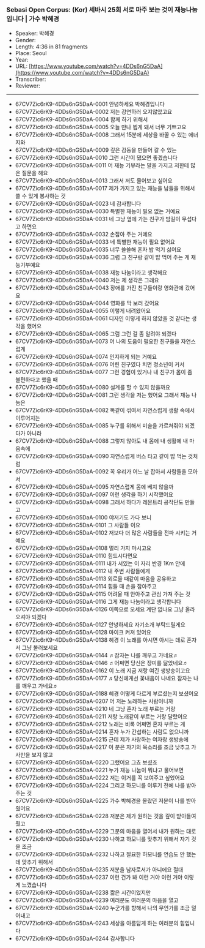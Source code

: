 ### Sebasi Open Corpus: (Kor) 세바시 25회 서로 마주 보는 것이 재능나눔입니다 | 가수 박혜경

- Speaker: 박혜경
- Gender: 
- Length: 4:36 in 81 fragments
- Place: Seoul
- Year: 
- URL: [https://www.youtube.com/watch?v=4DDs6nG5DaA](https://www.youtube.com/watch?v=4DDs6nG5DaA)
- Transcriber: 
- Reviewer: 

---

- 67CV7Zic6rK9-4DDs6nG5DaA-0001 안녕하세요 박혜경입니다
- 67CV7Zic6rK9-4DDs6nG5DaA-0002 저는 강연하러 오지않았고요
- 67CV7Zic6rK9-4DDs6nG5DaA-0004 함께 하기 위해서
- 67CV7Zic6rK9-4DDs6nG5DaA-0005 오늘 만나 뵙게 돼서 너무 기쁘고요
- 67CV7Zic6rK9-4DDs6nG5DaA-0008 그래서 15분에 세상을 바꿀 수 있는 에너지와
- 67CV7Zic6rK9-4DDs6nG5DaA-0009 깊은 감동을 만들어 갈 수 있는
- 67CV7Zic6rK9-4DDs6nG5DaA-0010 그런 시간이 됐으면 좋겠습니다
- 67CV7Zic6rK9-4DDs6nG5DaA-0011 어 재능 기부라는 말을 가지고 저한테 많은 질문을 해요
- 67CV7Zic6rK9-4DDs6nG5DaA-0013 그래서 저도 물어보고 싶어요
- 67CV7Zic6rK9-4DDs6nG5DaA-0017 제가 가지고 있는 재능을 남들을 위해서 쓸 수 있게 봉사하는 것
- 67CV7Zic6rK9-4DDs6nG5DaA-0023 네 감사합니다
- 67CV7Zic6rK9-4DDs6nG5DaA-0030 특별한 재능이 필요 없는 거예요
- 67CV7Zic6rK9-4DDs6nG5DaA-0031 네 그냥 옆에 가는 친구가 밤길이 무섭다고 하면요
- 67CV7Zic6rK9-4DDs6nG5DaA-0032 손잡아 주는 거예요
- 67CV7Zic6rK9-4DDs6nG5DaA-0033 네 특별한 재능이 필요 없어요
- 67CV7Zic6rK9-4DDs6nG5DaA-0035 너무 쓸쓸해 혼자 밥 먹기 싫어요
- 67CV7Zic6rK9-4DDs6nG5DaA-0036 그럼 그 친구랑 같이 밥 먹어 주는 게 재능기부예요
- 67CV7Zic6rK9-4DDs6nG5DaA-0038 재능 나눔이라고 생각해요
- 67CV7Zic6rK9-4DDs6nG5DaA-0040 저는 제 생각은 그래요
- 67CV7Zic6rK9-4DDs6nG5DaA-0043 장애를 가진 친구들이랑 영화관에 갔어요
- 67CV7Zic6rK9-4DDs6nG5DaA-0044 영화를 막 보러 갔어요
- 67CV7Zic6rK9-4DDs6nG5DaA-0055 이렇게 내려왔어요
- 67CV7Zic6rK9-4DDs6nG5DaA-0061 디자인 이렇게 하지 않았을 것 같다는 생각을 했어요
- 67CV7Zic6rK9-4DDs6nG5DaA-0065 그럼 그런 걸 좀 알려야 되겠다
- 67CV7Zic6rK9-4DDs6nG5DaA-0073 어 나의 도움이 필요한 친구들을 자연스럽게
- 67CV7Zic6rK9-4DDs6nG5DaA-0074 인지하게 되는 거예요
- 67CV7Zic6rK9-4DDs6nG5DaA-0076 어린 친구였다 치면 청소년이 커서
- 67CV7Zic6rK9-4DDs6nG5DaA-0077 그런 경험이 있거나 내 친구가 몸이 좀 불편하다고 했을 때
- 67CV7Zic6rK9-4DDs6nG5DaA-0080 설계를 할 수 있지 않을까요
- 67CV7Zic6rK9-4DDs6nG5DaA-0081 그런 생각을 저는 했어요 그래서 재능 나눔은
- 67CV7Zic6rK9-4DDs6nG5DaA-0082 똑같이 섞여서 자연스럽게 생활 속에서 이루어지는
- 67CV7Zic6rK9-4DDs6nG5DaA-0085 누구를 위해서 미술을 가르쳐줘야 되겠다가 아니라
- 67CV7Zic6rK9-4DDs6nG5DaA-0088 그렇지 않아도 내 몸에 내 생활에 내 마음속에
- 67CV7Zic6rK9-4DDs6nG5DaA-0090 자연스럽게 버스 타고 같이 밥 먹는 것처럼
- 67CV7Zic6rK9-4DDs6nG5DaA-0092 꼭 우리가 어느 날 잡아서 사람들을 모아서
- 67CV7Zic6rK9-4DDs6nG5DaA-0095 자연스럽게 몸에 베지 않을까
- 67CV7Zic6rK9-4DDs6nG5DaA-0097 이런 생각을 하기 시작했어요
- 67CV7Zic6rK9-4DDs6nG5DaA-0098 그래서 하다가 레몬트리 공작단도 만들고
- 67CV7Zic6rK9-4DDs6nG5DaA-0100 야저기도 가다 보니
- 67CV7Zic6rK9-4DDs6nG5DaA-0101 그 사람들 이요
- 67CV7Zic6rK9-4DDs6nG5DaA-0102 저보다 더 많은 사람들을 전파 시키는 거예요
- 67CV7Zic6rK9-4DDs6nG5DaA-0108 멀리 가지 마시고요
- 67CV7Zic6rK9-4DDs6nG5DaA-0110 힘드시다면요
- 67CV7Zic6rK9-4DDs6nG5DaA-0111 내가 서있는 이 자리 반경 1Km 안에
- 67CV7Zic6rK9-4DDs6nG5DaA-0112 내 주변 사람들에게
- 67CV7Zic6rK9-4DDs6nG5DaA-0113 외로울 때같이 마음을 공유하고
- 67CV7Zic6rK9-4DDs6nG5DaA-0114 힘들 때 손을 잡아주고
- 67CV7Zic6rK9-4DDs6nG5DaA-0115 어려울 때 안아주고 관심 가져 주는 것
- 67CV7Zic6rK9-4DDs6nG5DaA-0116 그게 재능 나눔이라고 생각합니다
- 67CV7Zic6rK9-4DDs6nG5DaA-0126 이쪽으로 오세요 계단 없나요 그냥 올라오셔야 되겠다
- 67CV7Zic6rK9-4DDs6nG5DaA-0127 안녕하세요 자기소개 부탁드릴게요
- 67CV7Zic6rK9-4DDs6nG5DaA-0128 마이크 켜져 있어요
- 67CV7Zic6rK9-4DDs6nG5DaA-0138 혜경  이 노래를 아시면 아시는 데로 혼자서 그냥 불러보세요
- 67CV7Zic6rK9-4DDs6nG5DaA-0144 ♬잠자는 나를 깨우고 가네요♬
- 67CV7Zic6rK9-4DDs6nG5DaA-0146 ♬어쩌면 당신은 장미를 닮았네요♬
- 67CV7Zic6rK9-4DDs6nG5DaA-0162 이 노래 지금 저랑 여긴 생방송이고요
- 67CV7Zic6rK9-4DDs6nG5DaA-0177 ♬당신에게선 꽃내음이 나네요 잠자는 나를 깨우고 가네요♬
- 67CV7Zic6rK9-4DDs6nG5DaA-0188 혜경  어떻게 다르게 부르셨는지 보셨어요
- 67CV7Zic6rK9-4DDs6nG5DaA-0207 어 저는 노래하는 사람이니까
- 67CV7Zic6rK9-4DDs6nG5DaA-0210 네 그냥 혼자 노래 부르는 거랑
- 67CV7Zic6rK9-4DDs6nG5DaA-0211 저랑 노래같이 부르는 거랑 달랐어요
- 67CV7Zic6rK9-4DDs6nG5DaA-0212 노래는 비록 어쩌면 혼자 부르는 게
- 67CV7Zic6rK9-4DDs6nG5DaA-0214 혼자 누가 간섭하는 사람도 없으니까
- 67CV7Zic6rK9-4DDs6nG5DaA-0215 근데 제가 사랑하는 여자랑 생방송에
- 67CV7Zic6rK9-4DDs6nG5DaA-0217 이 분은 자기의 목소리를 조금 낮추고 가사만을 보지 않고
- 67CV7Zic6rK9-4DDs6nG5DaA-0220 그랬어요 그쵸 보셨죠
- 67CV7Zic6rK9-4DDs6nG5DaA-0221 누가 재능 나눔이 뭐냐고 물어보면
- 67CV7Zic6rK9-4DDs6nG5DaA-0222 저는 이거를 꼭 보여주고 싶었어요
- 67CV7Zic6rK9-4DDs6nG5DaA-0224 그리고 하모니를 이루기 전에 나를 받아 주는 것
- 67CV7Zic6rK9-4DDs6nG5DaA-0225 가수 박혜경을 몰랐던 저분이 나를 받아줬어요
- 67CV7Zic6rK9-4DDs6nG5DaA-0228 저분은 제가 원하는 것을 깊이 받아들여줬고
- 67CV7Zic6rK9-4DDs6nG5DaA-0229 그분의 마음을 열어서 내가 원하는 대로
- 67CV7Zic6rK9-4DDs6nG5DaA-0230 나하고 하모니를 맞추기 위해서 자기 것을 조금
- 67CV7Zic6rK9-4DDs6nG5DaA-0232 나하고 절묘한 하모니를 연습도 안 했는데 맞추기 위해서
- 67CV7Zic6rK9-4DDs6nG5DaA-0235 저분을 남자로서가 아니에요 절대
- 67CV7Zic6rK9-4DDs6nG5DaA-0237 이런 건가 봐 이런 거야 이런 거야 이렇게 느꼈습니다
- 67CV7Zic6rK9-4DDs6nG5DaA-0238 짧은 시간이었지만
- 67CV7Zic6rK9-4DDs6nG5DaA-0239 여러분도 여러분의 마음을 열고
- 67CV7Zic6rK9-4DDs6nG5DaA-0240 누군가를 향해서 나의 무언가를 조금 덜어내고
- 67CV7Zic6rK9-4DDs6nG5DaA-0243 세상을 아름답게 하는 여러분의 힘입니다
- 67CV7Zic6rK9-4DDs6nG5DaA-0244 감사합니다

